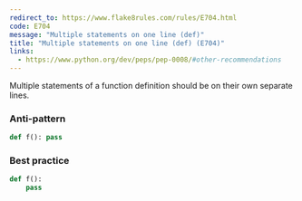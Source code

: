 ```yaml
---
redirect_to: https://www.flake8rules.com/rules/E704.html
code: E704
message: "Multiple statements on one line (def)"
title: "Multiple statements on one line (def) (E704)"
links:
  - https://www.python.org/dev/peps/pep-0008/#other-recommendations
---
```


Multiple statements of a function definition should be on their own separate lines.

### Anti-pattern

```python
def f(): pass
```

### Best practice

```python
def f():
    pass
```
